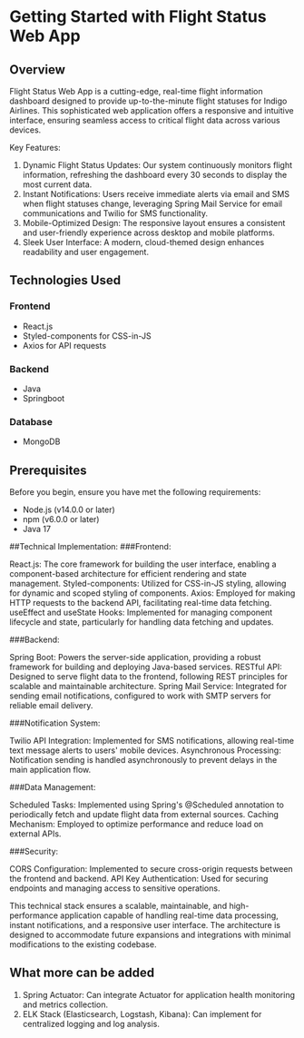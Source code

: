 # Getting Started with Flight Status Web App

## Overview

Flight Status Web App is a cutting-edge, real-time flight information dashboard designed to provide up-to-the-minute flight statuses for Indigo Airlines. This sophisticated web application offers a responsive and intuitive interface, ensuring seamless access to critical flight data across various devices.

Key Features:

1. Dynamic Flight Status Updates: Our system continuously monitors flight information, refreshing the dashboard every 30 seconds to display the most current data.
2. Instant Notifications: Users receive immediate alerts via email and SMS when flight statuses change, leveraging Spring Mail Service for email communications and Twilio for SMS functionality.
3. Mobile-Optimized Design: The responsive layout ensures a consistent and user-friendly experience across desktop and mobile platforms.
4. Sleek User Interface: A modern, cloud-themed design enhances readability and user engagement.

## Technologies Used

### Frontend
- React.js
- Styled-components for CSS-in-JS
- Axios for API requests

### Backend
- Java
- Springboot

### Database
- MongoDB

## Prerequisites

Before you begin, ensure you have met the following requirements:

- Node.js (v14.0.0 or later)
- npm (v6.0.0 or later)
- Java 17

##Technical Implementation:
###Frontend:

React.js: The core framework for building the user interface, enabling a component-based architecture for efficient rendering and state management.
Styled-components: Utilized for CSS-in-JS styling, allowing for dynamic and scoped styling of components.
Axios: Employed for making HTTP requests to the backend API, facilitating real-time data fetching.
useEffect and useState Hooks: Implemented for managing component lifecycle and state, particularly for handling data fetching and updates.

###Backend:

Spring Boot: Powers the server-side application, providing a robust framework for building and deploying Java-based services.
RESTful API: Designed to serve flight data to the frontend, following REST principles for scalable and maintainable architecture.
Spring Mail Service: Integrated for sending email notifications, configured to work with SMTP servers for reliable email delivery.

###Notification System:

Twilio API Integration: Implemented for SMS notifications, allowing real-time text message alerts to users' mobile devices.
Asynchronous Processing: Notification sending is handled asynchronously to prevent delays in the main application flow.

###Data Management:

Scheduled Tasks: Implemented using Spring's @Scheduled annotation to periodically fetch and update flight data from external sources.
Caching Mechanism: Employed to optimize performance and reduce load on external APIs.

###Security:

CORS Configuration: Implemented to secure cross-origin requests between the frontend and backend.
API Key Authentication: Used for securing endpoints and managing access to sensitive operations.

This technical stack ensures a scalable, maintainable, and high-performance application capable of handling real-time data processing, instant notifications, and a responsive user interface. The architecture is designed to accommodate future expansions and integrations with minimal modifications to the existing codebase.

## What more can be added

1. Spring Actuator: Can integrate Actuator for application health monitoring and metrics collection.
2. ELK Stack (Elasticsearch, Logstash, Kibana): Can implement for centralized logging and log analysis.

